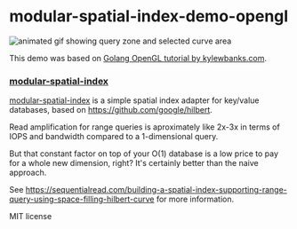# modular-spatial-index-demo-opengl

![animated gif showing query zone and selected curve area](https://sequentialread.com/content/images/2021/06/hilbert.gif)

This demo was based on [Golang OpenGL tutorial by kylewbanks.com](https://kylewbanks.com/blog/tutorial-opengl-with-golang-part-1-hello-opengl).

### [modular-spatial-index](https://git.sequentialread.com/forest/modular-spatial-index)

[modular-spatial-index](https://git.sequentialread.com/forest/modular-spatial-index) is a simple spatial index adapter for key/value databases, based on https://github.com/google/hilbert.

Read amplification for range queries is aproximately like 2x-3x in terms of IOPS and bandwidth compared to a 1-dimensional query.

But that constant factor on top of your O(1) database is a low price to pay for a whole new dimension, right? It's certainly better than the naive approach.

See https://sequentialread.com/building-a-spatial-index-supporting-range-query-using-space-filling-hilbert-curve
for more information.

MIT license 

